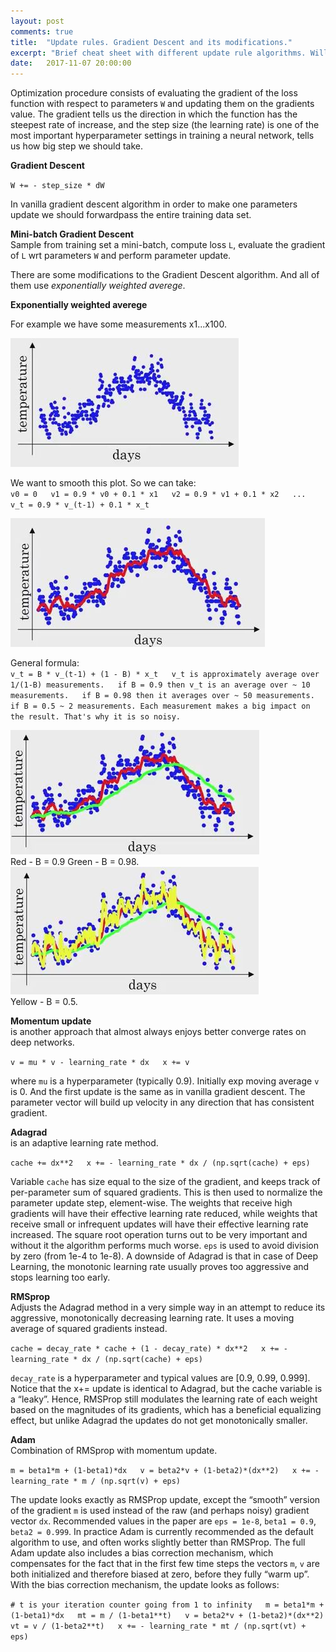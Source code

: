 ```yaml
---
layout: post
comments: true
title:  "Update rules. Gradient Descent and its modifications."
excerpt: "Brief cheat sheet with different update rule algorithms. Will be updated."
date:   2017-11-07 20:00:00
---
```


Optimization procedure consists of evaluating the gradient of the loss function with respect to parameters `W` and updating them on the gradients value. 
The gradient tells us the direction in which the function has the steepest rate of increase, and the step size (the learning rate) is one of the most important hyperparameter settings in training a neural network, tells us how big step we should take.

**Gradient Descent**

``W += - step_size * dW``

In vanilla gradient descent algorithm in order to make one parameters update we should forwardpass the entire training data set.

**Mini-batch Gradient Descent**  
Sample from training set a mini-batch, compute loss `L`, evaluate the gradient of `L` wrt parameters `W` and perform parameter update.

There are some modifications to the Gradient Descent algorithm. And all of them use *exponentially weighted averege*.

**Exponentially weighted averege**

For example we have some measurements x1...x100.
<div class="imgcap">
<img src="/assets/dl/ewa-data.JPG">
</div>

We want to smooth this plot. So we can take:  
``v0 = 0  
v1 = 0.9 * v0 + 0.1 * x1  
v2 = 0.9 * v1 + 0.1 * x2  
...  
v_t = 0.9 * v_(t-1) + 0.1 * x_t``

<div class="imgcap">
<img src="/assets/dl/ewa-2.JPG">
</div>

General formula:  
``v_t = B * v_(t-1) + (1 - B) * x_t  
v_t is approximately average over 1/(1-B) measurements.  
if B = 0.9 then v_t is an average over ~ 10 measurements.  
if B = 0.98 then it averages over ~ 50 measurements.  
if B = 0.5 ~ 2 measurements. Each measurement makes a big impact on the result. That's why it is so noisy.``
<div class="imgcap">
<img src="/assets/dl/ewa-green-098-red-09.JPG">
<div class="thecap">Red - B = 0.9 Green - B = 0.98.</div>
</div>
<div class="imgcap">
<img src="/assets/dl/ewa-yellow-05.JPG">
<div class="thecap">Yellow - B = 0.5.</div>
</div>


**Momentum update**  
is another approach that almost always enjoys better converge rates on deep networks.

``v = mu * v - learning_rate * dx  
x += v``

where `mu` is a hyperparameter (typically 0.9).
Initially exp moving average `v` is 0. And the first update is the same as in vanilla gradient descent.
The parameter vector will build up velocity in any direction that has consistent gradient.

**Adagrad**  
is an adaptive learning rate method.

``cache += dx**2  
x += - learning_rate * dx / (np.sqrt(cache) + eps)``

Variable `cache` has size equal to the size of the gradient, and keeps track of per-parameter sum of squared gradients. This is then used to normalize the parameter update step, element-wise. The weights that receive high gradients will have their effective learning rate reduced, while weights that receive small or infrequent updates will have their effective learning rate increased. The square root operation turns out to be very important and without it the algorithm performs much worse. `eps` is used to avoid division by zero (from 1e-4 to 1e-8). A downside of Adagrad is that in case of Deep Learning, the monotonic learning rate usually proves too aggressive and stops learning too early.

**RMSprop**  
Adjusts the Adagrad method in a very simple way in an attempt to reduce its aggressive, monotonically decreasing learning rate. It uses a moving average of squared gradients instead.

``cache = decay_rate * cache + (1 - decay_rate) * dx**2  
x += - learning_rate * dx / (np.sqrt(cache) + eps)``

`decay_rate` is a hyperparameter and typical values are [0.9, 0.99, 0.999]. Notice that the x+= update is identical to Adagrad, but the cache variable is a “leaky”. Hence, RMSProp still modulates the learning rate of each weight based on the magnitudes of its gradients, which has a beneficial equalizing effect, but unlike Adagrad the updates do not get monotonically smaller.

**Adam**  
Combination of RMSprop with momentum update.

``m = beta1*m + (1-beta1)*dx  
v = beta2*v + (1-beta2)*(dx**2)  
x += - learning_rate * m / (np.sqrt(v) + eps)``

The update looks exactly as RMSProp update, except the “smooth” version of the gradient `m` is used instead of the raw (and perhaps noisy) gradient vector `dx`. Recommended values in the paper are `eps = 1e-8`, `beta1 = 0.9`, `beta2 = 0.999`. In practice Adam is currently recommended as the default algorithm to use, and often works slightly better than RMSProp. The full Adam update also includes a bias correction mechanism, which compensates for the fact that in the first few time steps the vectors `m`, `v` are both initialized and therefore biased at zero, before they fully “warm up”. With the bias correction mechanism, the update looks as follows:

``# t is your iteration counter going from 1 to infinity  
m = beta1*m + (1-beta1)*dx  
mt = m / (1-beta1**t)  
v = beta2*v + (1-beta2)*(dx**2)  
vt = v / (1-beta2**t)  
x += - learning_rate * mt / (np.sqrt(vt) + eps)``
